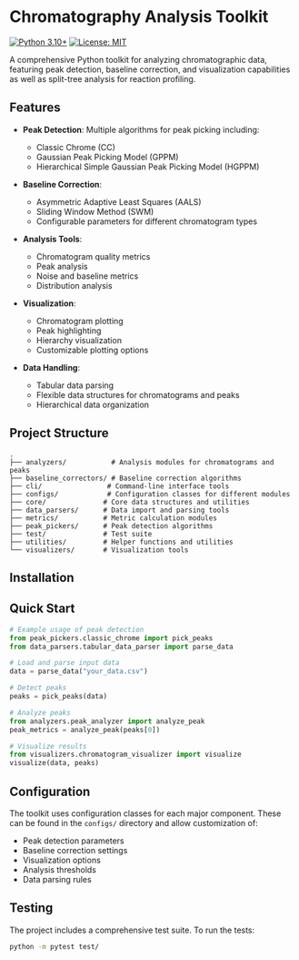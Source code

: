 # Chromatography Analysis Toolkit

[![Python 3.10+](https://img.shields.io/badge/python-3.10+-blue.svg)](https://www.python.org/downloads/)
[![License: MIT](https://img.shields.io/badge/License-MIT-yellow.svg)](https://opensource.org/licenses/MIT)

A comprehensive Python toolkit for analyzing chromatographic data, featuring peak detection, baseline correction, and visualization capabilities as well as split-tree analysis for reaction profiling.

## Features

- **Peak Detection**: Multiple algorithms for peak picking including:
  - Classic Chrome (CC)
  - Gaussian Peak Picking Model (GPPM)
  - Hierarchical Simple Gaussian Peak Picking Model (HGPPM)

- **Baseline Correction**:
  - Asymmetric Adaptive Least Squares (AALS)
  - Sliding Window Method (SWM)
  - Configurable parameters for different chromatogram types

- **Analysis Tools**:
  - Chromatogram quality metrics
  - Peak analysis
  - Noise and baseline metrics
  - Distribution analysis

- **Visualization**:
  - Chromatogram plotting
  - Peak highlighting
  - Hierarchy visualization
  - Customizable plotting options

- **Data Handling**:
  - Tabular data parsing
  - Flexible data structures for chromatograms and peaks
  - Hierarchical data organization

## Project Structure

```
.
├── analyzers/           # Analysis modules for chromatograms and peaks
├── baseline_correctors/ # Baseline correction algorithms
├── cli/                # Command-line interface tools
├── configs/            # Configuration classes for different modules
├── core/              # Core data structures and utilities
├── data_parsers/      # Data import and parsing tools
├── metrics/           # Metric calculation modules
├── peak_pickers/      # Peak detection algorithms
├── test/              # Test suite
├── utilities/         # Helper functions and utilities
└── visualizers/       # Visualization tools
```

## Installation

## Quick Start

```python
# Example usage of peak detection
from peak_pickers.classic_chrome import pick_peaks
from data_parsers.tabular_data_parser import parse_data

# Load and parse input data
data = parse_data("your_data.csv")

# Detect peaks
peaks = pick_peaks(data)

# Analyze peaks
from analyzers.peak_analyzer import analyze_peak
peak_metrics = analyze_peak(peaks[0])

# Visualize results
from visualizers.chromatogram_visualizer import visualize
visualize(data, peaks)
```

## Configuration

The toolkit uses configuration classes for each major component. These can be found in the `configs/` directory and allow customization of:

- Peak detection parameters
- Baseline correction settings
- Visualization options
- Analysis thresholds
- Data parsing rules

## Testing

The project includes a comprehensive test suite. To run the tests:

```bash
python -m pytest test/
```

